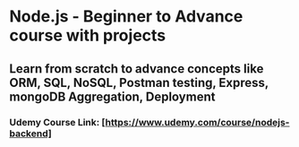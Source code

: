 # Node.js - Beginner to Advance course with projects

## Learn from scratch to advance concepts like ORM, SQL, NoSQL, Postman testing, Express, mongoDB Aggregation, Deployment

### Udemy Course Link: [https://www.udemy.com/course/nodejs-backend]
